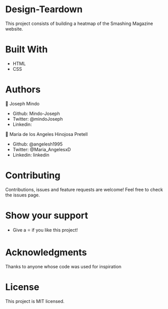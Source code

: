 # Design-Teardown

This project consists of building a heatmap of the Smashing Magazine website.

# Built With
- HTML
- CSS


# Authors
👤 Joseph Mindo

- Github: Mindo-Joseph
- Twitter: @mindoJoseph
- Linkedin: 


👤 María de los Angeles Hinojosa Pretell

- Github: @angelesh1995
- Twitter: @Maria_AngelesxD
- Linkedin: linkedin

# Contributing
Contributions, issues and feature requests are welcome!
Feel free to check the issues page.

# Show your support
- Give a ⭐️ if you like this project!


# Acknowledgments
Thanks to anyone whose code was used for inspiration

# License
This project is MIT licensed.
